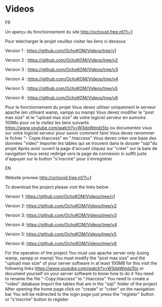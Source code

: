 # Videos

FR


Un aperçu du fonctionnement du site 
http://ochovid.free.nf/?i=1

Pour telecharger le projet veuillez visiter les liens ci dessous

Version 1 : https://github.com/OchoKOM/Videos/tree/v1

Version 2 : https://github.com/OchoKOM/Videos/tree/v2

Version 3 : https://github.com/OchoKOM/Videos/tree/v3

Version 4 : https://github.com/OchoKOM/Videos/tree/v4

Version 5 : https://github.com/OchoKOM/Videos/tree/v5

Version 6 : https://github.com/OchoKOM/Videos/tree/v6


Pour le fonctionnement du projet
Vous devez utiliser uniquement le serveur apache (en utilisant wamp, xampp ou mamp) 
Vous devez modifier le "post max size" et le "upload max size" de votre logiciel serveur
en aumoins 100Mo pour ce la visitez les liens suivants
https://www.youtube.com/watch?v=W3dqWmdz5to
ou documentez vous sur votre logiciel serveur pour savoir comment faire
Vous devez renommer le fichier "- Copie.htaccess" en ".htaccess"
Vous devez créer une base des données  "video"
Importer les tables qui se trouvent dans le dossier "sql/"du projet 
Après avoir ouvert la page d'accueil cliquez sur "créer" sur la bare de navigation
Vous serez redirigé vers la page de connexion in suffit juste d'appuyer sur le button "s'inscrire"
pour s'enregistrer

EN

Website preview
http://ochovid.free.nf/?i=1

To download the project please visit the links below

Version 1: https://github.com/OchoKOM/Videos/tree/v1

Version 2: https://github.com/OchoKOM/Videos/tree/v2

Version 3: https://github.com/OchoKOM/Videos/tree/v3

Version 4: https://github.com/OchoKOM/Videos/tree/v4

Version 5: https://github.com/OchoKOM/Videos/tree/v5

Version 6: https://github.com/OchoKOM/Videos/tree/v6


For the operation of the project
You must use apache server only (using wamp, xampp or mamp)
You must modify the "post max size" and the "upload max size" of your server software
in at least 100MB for this visit the following links
https://www.youtube.com/watch?v=W3dqWmdz5to
or document yourself on your server software to know how to do it
You need to rename the file "-Copy.htaccess" to ".htaccess"
You need to create a "video" database
Import the tables that are in the "sql/" folder of the project
After opening the home page click on "create" or "créer" on the navigation bar
You will be redirected to the login page just press the "register" button or "s'inscrire" button
to register

